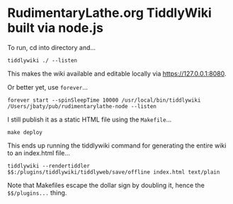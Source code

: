 # RudimentaryLathe.org TiddlyWiki built via node.js

To run, cd into directory and...

`tiddlywiki ./ --listen`

This makes the wiki available and editable locally via https://127.0.0.1:8080.

Or better yet, use `forever`...

`forever start --spinSleepTime 10000 /usr/local/bin/tiddlywiki /Users/jbaty/pub/rudimentarylathe-node --listen`


I still publish it as a static HTML file using the `Makefile`...

`make deploy`

This ends up running the tiddlywiki command for generating the entire wiki to an index.html file...

`tiddlywiki --rendertiddler $$:/plugins/tiddlywiki/tiddlyweb/save/offline index.html text/plain`

Note that Makefiles escape the dollar sign by doubling it, hence the `$$/plugins...` thing.
